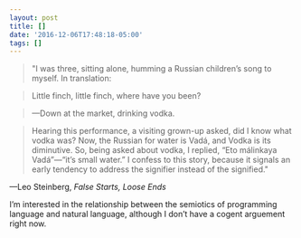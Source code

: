 ```yaml
---
layout: post
title: []
date: '2016-12-06T17:48:18-05:00'
tags: []
---
```


>"I was three, sitting alone, humming a Russian children’s song to myself. In translation:

>Little finch, little finch, where have you been?

>—Down at the market, drinking vodka.

>Hearing this performance, a visiting grown-up asked, did I know what vodka was? Now, the Russian for water is Vadá, and Vodka is its diminutive. So, being asked about vodka, I replied, “Eto málinkaya Vadá”—“it’s small water.” I confess to this story, because it signals an early tendency to address the signifier instead of the signified."

—Leo Steinberg, *False Starts, Loose Ends*

I’m interested in the relationship between the semiotics of programming language and natural language, although I don’t have a cogent arguement right now.
